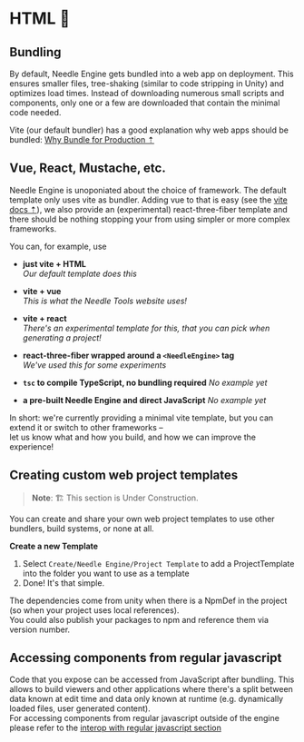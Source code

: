 # HTML 🧱

## Bundling

By default, Needle Engine gets bundled into a web app on deployment. This ensures smaller files, tree-shaking (similar to code stripping in Unity) and optimizes load times. Instead of downloading numerous small scripts and components, only one or a few are downloaded that contain the minimal code needed.  

Vite (our default bundler) has a good explanation why web apps should be bundled: [Why Bundle for Production ⇡](https://vitejs.dev/guide/why.html)

## Vue, React, Mustache, etc.

Needle Engine is unoponiated about the choice of framework. The default template only uses vite as bundler. Adding vue to that is easy (see the [vite docs ⇡](https://vitejs.dev)), we also provide an (experimental) react-three-fiber template and there should be nothing stopping your from using simpler or more complex frameworks.

You can, for example, use
- **just vite + HTML**  
    *Our default template does this*
    
- **vite + vue**  
    *This is what the Needle Tools website uses!*
- **vite + react**  
    *There's an experimental template for this, that you can pick when generating a project!*
- **react-three-fiber wrapped around a `<NeedleEngine>` tag**  
    *We've used this for some experiments*
- **`tsc` to compile TypeScript, no bundling required**
    *No example yet*
- **a pre-built Needle Engine and direct JavaScript**
    *No example yet*

In short: we're currently providing a minimal vite template, but you can extend it or switch to other frameworks –  
let us know what and how you build, and how we can improve the experience!

## Creating custom web project templates

> **Note**: 🏗️ This section is Under Construction. 

You can create and share your own web project templates to use other bundlers, build systems, or none at all.  

**Create a new Template**  
1. Select `Create/Needle Engine/Project Template` to add a ProjectTemplate into the folder you want to use as a template 
2. Done! It's that simple.

The dependencies come from unity when there is a NpmDef in the project (so when your project uses local references).  
You could also publish your packages to npm and reference them via version number.  

## Accessing components from regular javascript
    
Code that you expose can be accessed from JavaScript after bundling. This allows to build viewers and other applications where there's a split between data known at edit time and data only known at runtime (e.g. dynamically loaded files, user generated content).  
For accessing components from regular javascript outside of the engine please refer to the [interop with regular javascript section](./scripting.md#accessing-components-from-external-javascript)
